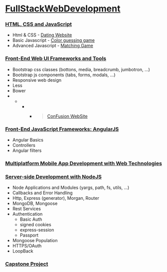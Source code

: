 # [FullStackWebDevelopment](https://www.coursera.org/specializations/full-stack "Go to specialization")

### [HTML, CSS and JavaScript](https://www.coursera.org/learn/html-css-javascript "Go to class")

* Html & CSS - [Dating Website](http://alevincenzi.github.io/FullStackWebDevelopment/01_HTML_CSS_JS/W1_Part3.html)
* Basic Javascript - [Color guessing game](http://alevincenzi.github.io/FullStackWebDevelopment/01_HTML_CSS_JS/W2_Part2.html)
* Advanced Javascript - [Matching Game](http://alevincenzi.github.io/FullStackWebDevelopment/01_HTML_CSS_JS/W3_Part4.html)

### [Front-End Web UI Frameworks and Tools](https://www.coursera.org/learn/web-frameworks "Go to class")

* Bootstrap css classes (bottons, media, breadcrumb, jumbotron, ...)
* Bootstrap js components (tabs, forms, modals, ...)
* Responsive web design
* Less
* Bower
* - - - > [ConFusion WebSite](http://alevincenzi.github.io/FullStackWebDevelopment/02_Frontend_Tools/conFusion/index.html "See the website") 

### [Front-End JavaScript Frameworks: AngularJS](https://www.coursera.org/learn/angular-js "Go to class")

* Angular Basics
* Controllers
* Angular filters

### [Multiplatform Mobile App Development with Web Technologies](https://www.coursera.org/learn/hybrid-mobile-development "Go to class")

### [Server-side Development with NodeJS](https://www.coursera.org/learn/server-side-development "Go to class")

* Node Applications and Modules (yargs, path, fs, utils, ...)
* Callbacks and Error Handling
* Http, Express (generator), Morgan, Router
* MongoDB, Mongoose
* Rest Services
* Authentication
  * Basic Auth
  * signed cookies
  * express-session
  * Passport
* Mongoose Population
* HTTPS/OAuth
* LoopBack

### [Capstone Project](https://www.coursera.org/learn/capstone-project "Go to class")
